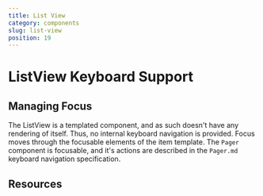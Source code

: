 ```yaml
---
title: List View
category: components
slug: list-view
position: 19
---
```

# ListView Keyboard Support

## Managing Focus

The ListView is a templated component, and as such doesn't have any rendering of itself. Thus, no internal keyboard navigation is provided.
Focus moves through the focusable elements of the item template.
The `Pager` component is focusable, and it's actions are described in the `Pager.md` keyboard navigation specification.

## Resources
